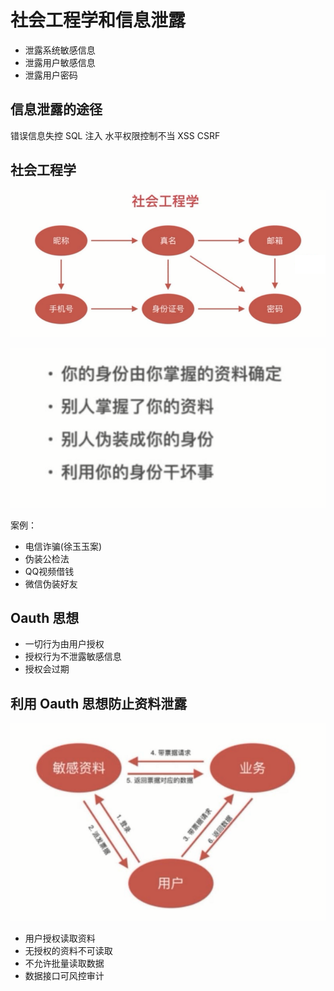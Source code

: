 # 社会工程学和信息泄露

- 泄露系统敏感信息
- 泄露用户敏感信息
- 泄露用户密码

## 信息泄露的途径

错误信息失控
SQL 注入
水平权限控制不当
XSS  CSRF

## 社会工程学

![233420.png](./img/233420.png)

![233522.png](./img/233522.png)

案例：
- 电信诈骗(徐玉玉案)
- 伪装公检法
- QQ视频借钱
- 微信伪装好友

## Oauth 思想

- 一切行为由用户授权
- 授权行为不泄露敏感信息
- 授权会过期

## 利用 Oauth 思想防止资料泄露

![234015.png](./img/234015.png)

- 用户授权读取资料
- 无授权的资料不可读取
- 不允许批量读取数据
- 数据接口可风控审计
